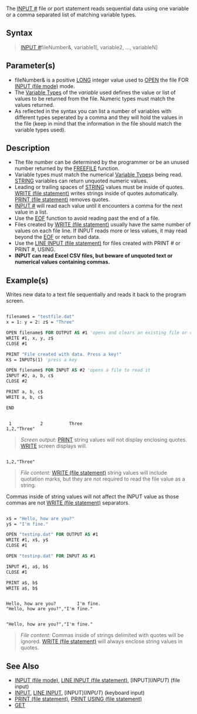 The [INPUT #](INPUT-#) file or port statement reads sequential data using one variable or a comma separated list of matching variable types.

## Syntax
 
> [INPUT #](INPUT-#)fileNumber&, variable1[, variable2, ..., variableN]

## Parameter(s)

* fileNumber& is a positive [LONG](LONG) integer value used to [OPEN](OPEN) the file FOR [INPUT (file mode)](INPUT-(file-mode)) mode. 
* The [Variable Types](Variable-Types) of the *variable* used defines the value or list of values to be returned from the file. Numeric types must match the values returned.
* As reflected in the syntax you can list a number of variables with different types seperated by a comma and they will hold the values in the file (keep in mind that the information in the file should match the variable types used).

## Description

* The file number can be determined by the programmer or be an unused number returned by the [FREEFILE](FREEFILE) function.
* Variable types must match the numerical [Variable Types](Variable-Types)s being read. [STRING](STRING) variables can return unquoted numeric values.
* Leading or trailing spaces of [STRING](STRING) values must be inside of quotes. [WRITE (file statement)](WRITE-(file-statement)) writes strings inside of quotes automatically. [PRINT (file statement)](PRINT-(file-statement)) removes quotes.
* [INPUT #](INPUT-#) will read each value until it encounters a comma for the next value in a list.
* Use the [EOF](EOF) function to avoid reading past the end of a file.
* Files created by [WRITE (file statement)](WRITE-(file-statement)) usually have the same number of values on each file line. If INPUT reads more or less values, it may read beyond the [EOF](EOF) or return bad data.
* Use the [LINE INPUT (file statement)](LINE-INPUT-(file-statement)) for files created with PRINT # or PRINT #, USING. 
* **INPUT can read Excel CSV files, but beware of unquoted text or numerical values containing commas.**

## Example(s)

Writes new data to a text file sequentially and reads it back to the program screen.

```vb

filename$ = "testfile.dat" 
x = 1: y = 2: z$ = "Three" 

OPEN filename$ FOR OUTPUT AS #1 'opens and clears an existing file or creates new empty file 
WRITE #1, x, y, z$ 
CLOSE #1 

PRINT "File created with data. Press a key!" 
K$ = INPUT$(1) 'press a key 

OPEN filename$ FOR INPUT AS #2 'opens a file to read it 
INPUT #2, a, b, c$ 
CLOSE #2 

PRINT a, b, c$ 
WRITE a, b, c$

END 

```

```text

 1           2          Three
1,2,"Three"

```

> *Screen output:* [PRINT](PRINT) string values will not display enclosing quotes. [WRITE](WRITE) screen displays will.

```text

1,2,"Three"

```

> *File content:* [WRITE (file statement)](WRITE-(file-statement)) string values will include quotation marks, but they are not required to read the file value as a string.

Commas inside of string values will not affect the INPUT value as those commas are not [WRITE (file statement)](WRITE-(file-statement)) separators.

```vb

x$ = "Hello, how are you?"
y$ = "I'm fine."

OPEN "testinp.dat" FOR OUTPUT AS #1
WRITE #1, x$, y$
CLOSE #1

OPEN "testinp.dat" FOR INPUT AS #1

INPUT #1, a$, b$
CLOSE #1

PRINT a$, b$ 
WRITE a$, b$ 

```

```text

Hello, how are you?        I'm fine. 
"Hello, how are you?","I'm fine."

```

```text

"Hello, how are you?","I'm fine."

```

> *File content:* Commas inside of strings delimited with quotes will be ignored. [WRITE (file statement)](WRITE-(file-statement)) will always enclose string values in quotes.

## See Also

* [INPUT (file mode)](INPUT-(file-mode)), [LINE INPUT (file statement)](LINE-INPUT-(file-statement)), [INPUT$](INPUT$) (file input)
* [INPUT](INPUT), [LINE INPUT](LINE-INPUT), [INPUT$](INPUT$) (keyboard input)
* [PRINT (file statement)](PRINT-(file-statement)), [PRINT USING (file statement)](PRINT-USING-(file-statement)) 
* [GET](GET)
